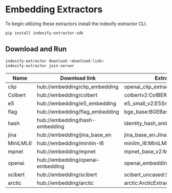 # Embedding Extractors

To begin utilizing these extractors install the indexify-extractor CLI.

```bash
pip install indexify-extractor-sdk
```

## Download and Run
```bash
indexify-extractor download <download-link>
indexify-extractor join-server
```

| Name     | Download link                    | Extractor Module Name                             |
|----------|----------------------------------|---------------------------------------------------|
| clip     | hub://embedding/clip_embedding   | openai_clip_extractor:ClipEmbeddingExtractor      |
| Colbert  | hub://embedding/colbert          | colbertv2:ColBERTv2Base                           |
| e5       | hub://embedding/e5_embedding     | e5_small_v2:E5SmallEmbeddings                     |
| flag     | hub://embedding/flag_embedding   | bge_base:BGEBase                                  |
| hash     | hub://embedding/hash-embedding   | identity_hash_embedding:IdentityHashEmbedding     |
| jina     | hub://embedding/jina_base_en     | jina_base_en:JinaEmbeddingsBase                   |
| MiniLML6 | hub://embedding/minilm-l6        | minilm_l6:MiniLML6Extractor                       |
| mpnet    | hub://embedding/mpnet            | mpnet_base_v2:MPNetV2                             |
| openai   | hub://embedding/openai-embedding | openai_embedding:OpenAIEmbeddingExtractor         |
| scibert  | hub://embedding/scibert          | scibert_uncased:SciBERTExtractor                  |
| arctic   | hub://embedding/arctic           | arctic:ArcticExtractor                            |
